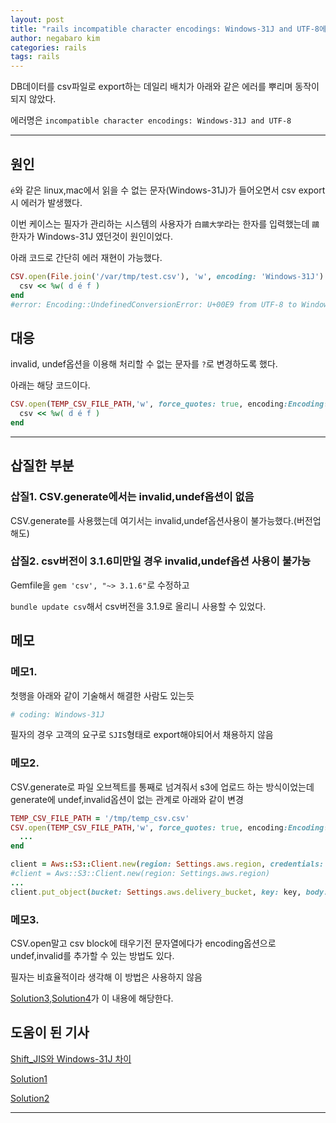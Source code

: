 ```yaml
---
layout: post
title: "rails incompatible character encodings: Windows-31J and UTF-8에러"
author: negabaro kim
categories: rails
tags: rails
---
```


DB데이터를 csv파일로 export하는 데일리 배치가 아래와 같은 에러를 뿌리며 동작이 되지 않았다.

에러명은 `incompatible character encodings: Windows-31J and UTF-8`

---

## 원인

`é`와 같은 linux,mac에서 읽을 수 없는 문자(Windows-31J)가 들어오면서 csv export시 에러가 발생했다.

이번 케이스는 필자가 관리하는 시스템의 사용자가 `白鷗大学`라는 한자를 입력했는데 `鷗`한자가 Windows-31J 였던것이 원인이었다.

아래 코드로 간단히 에러 재현이 가능했다.

```ruby
CSV.open(File.join('/var/tmp/test.csv'), 'w', encoding: 'Windows-31J') do |csv|
  csv << %w( d é f )
end
#error: Encoding::UndefinedConversionError: U+00E9 from UTF-8 to Windows-31J
```



## 대응

invalid, undef옵션을 이용해 처리할 수 없는 문자를 `?`로 변경하도록 했다.

아래는 해당 코드이다.

```ruby
CSV.open(TEMP_CSV_FILE_PATH,'w', force_quotes: true, encoding:Encoding::SJIS, invalid: :replace, undef: :replace) do |csv|
  csv << %w( d é f )
end
```

---

## 삽질한 부분

### 삽질1. CSV.generate에서는 invalid,undef옵션이 없음

CSV.generate를 사용했는데 여기서는 invalid,undef옵션사용이 불가능했다.(버전업해도)

### 삽질2. csv버전이 3.1.6미만일 경우 invalid,undef옵션 사용이 불가능

Gemfile을 `gem 'csv', "~> 3.1.6"`로 수정하고 

`bundle update csv`해서 csv버전을 3.1.9로 올리니 사용할 수 있었다.



## 메모

### 메모1.

첫행을 아래와 같이 기술해서 해결한 사람도 있는듯

```ruby
# coding: Windows-31J
```

필자의 경우 고객의 요구로 `SJIS`형태로 export해야되어서 채용하지 않음


### 메모2.

CSV.generate로 파일 오브젝트를 통째로 넘겨줘서 s3에 업로드 하는 방식이었는데  generate에 undef,invalid옵션이 없는 관계로 아래와 같이 변경

```ruby
TEMP_CSV_FILE_PATH = '/tmp/temp_csv.csv'
CSV.open(TEMP_CSV_FILE_PATH,'w', force_quotes: true, encoding:Encoding::SJIS, invalid: :replace, undef: :replace) do |csv|
  ...
end

client = Aws::S3::Client.new(region: Settings.aws.region, credentials: Aws::ECSCredentials.new)
#client = Aws::S3::Client.new(region: Settings.aws.region)
...
client.put_object(bucket: Settings.aws.delivery_bucket, key: key, body: File.read(TEMP_CSV_FILE_PATH))
```

### 메모3.

CSV.open말고 csv block에 태우기전 문자열에다가 encoding옵션으로 undef,invalid를 추가할 수 있는 방법도 있다.

필자는 비효율적이라 생각해 이 방법은 사용하지 않음

[Solution3],[Solution4]가 이 내용에 해당한다.


## 도움이 된 기사

[Shift_JIS와 Windows-31J 차이]

[Solution1]

[Solution2]


---

[Solution1]: https://colabmix.co.jp/tech-blog/rails-sjis-error/

[Solution2]: https://qiita.com/kano-e/items/19df487e163c606bd652

[Shift_JIS와 Windows-31J 차이]: https://weblabo.oscasierra.net/shift_jis-windows31j/

[Solution3]: https://qiita.com/hirokik-0076/items/dd6743dee82551fb1659

[Solution4]: https://noterr0001.hateblo.jp/entry/20131007/1381157708